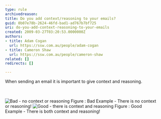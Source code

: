 ```yaml
---
type: rule
archivedreason: 
title: Do you add context/reasoning to your emails?
guid: 0b07e78b-2624-46fd-bad1-ad767b7bf725
uri: do-you-add-context-reasoning-to-your-emails
created: 2009-03-27T03:20:53.0000000Z
authors:
- title: Adam Cogan
  url: https://ssw.com.au/people/adam-cogan
- title: Cameron Shaw
  url: https://ssw.com.au/people/cameron-shaw
related: []
redirects: []

---
```



When sending an email it is important to give context and reasoning.

<br><excerpt class='endintro'></excerpt><br>
  <img src="/Standards/Communication/RulesToBetterEmail/PublishingImages/BadContextReasoning.GIF" alt="Bad - no context or reasoning" class="ms-rteCustom-ImageArea" /> <span class="ms-rteCustom-FigureBad">Figure &#58;&#160;Bad Example - There is no context or reasoning!</span> <img src="/Standards/Communication/RulesToBetterEmail/PublishingImages/GoodContextReasoning.jpg" alt="Good - there is context and reasoning" class="ms-rteCustom-ImageArea" /> <span class="ms-rteCustom-FigureGood">Figure &#58;&#160;Good Example - There is both context and reasoning!</span>



